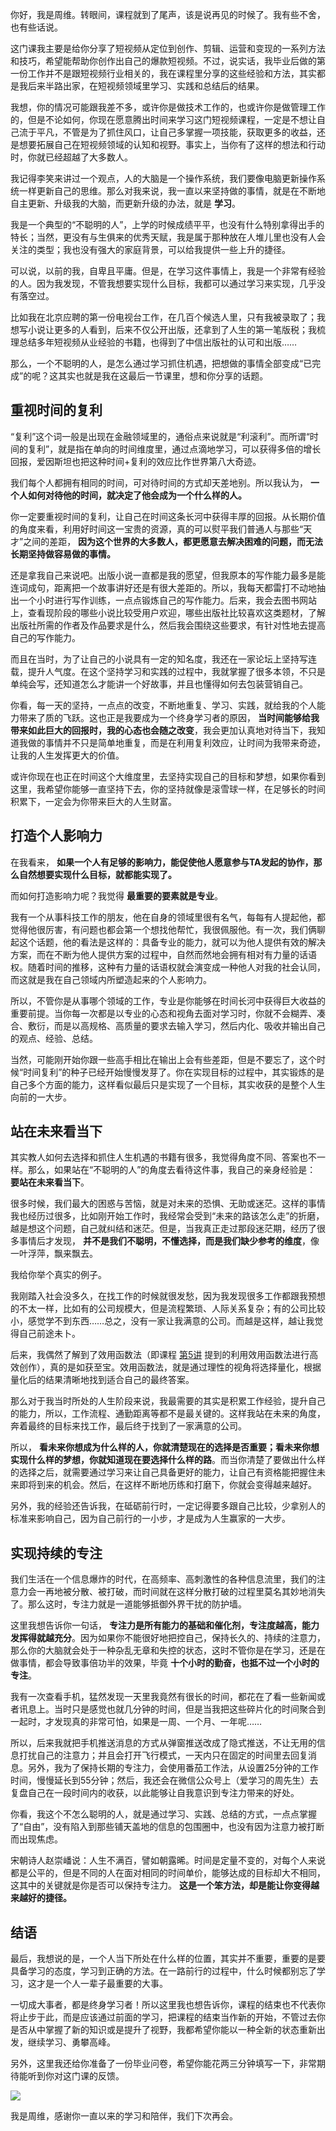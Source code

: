 你好，我是周维。转眼间，课程就到了尾声，该是说再见的时候了。我有些不舍，也有些话说。

这门课我主要是给你分享了短视频从定位到创作、剪辑、运营和变现的一系列方法和技巧，希望能帮助你创作出自己的爆款短视频。不过，说实话，我毕业后做的第一份工作并不是跟短视频行业相关的，我在课程里分享的这些经验和方法，其实都是我后来半路出家，在短视频领域里学习、实践和总结后的结果。

我想，你的情况可能跟我差不多，或许你是做技术工作的，也或许你是做管理工作的，但是不论如何，你现在愿意腾出时间来学习这门短视频课程，一定是不想让自己流于平凡，不管是为了抓住风口，让自己多掌握一项技能，获取更多的收益，还是想要拓展自己在短视频领域的认知和视野。事实上，当你有了这样的想法和行动时，你就已经超越了大多数人。

我记得李笑来讲过一个观点，人的大脑是一个操作系统，我们要像电脑更新操作系统一样更新自己的思维。那么对我来说，我一直以来坚持做的事情，就是在不断地自主更新、升级我的大脑，而更新升级的办法，就是 **学习**。

我是一个典型的“不聪明的人”，上学的时候成绩平平，也没有什么特别拿得出手的特长；当然，更没有与生俱来的优秀天赋，我是属于那种放在人堆儿里也没有人会关注的类型；我也没有强大的家庭背景，可以给我提供一些上升的捷径。

可以说，以前的我，自卑且平庸。但是，在学习这件事情上，我是一个非常有经验的人。因为我发现，不管我想要实现什么目标，我都可以通过学习来实现，几乎没有落空过。

比如我在北京应聘的第一份电视台工作，在几百个候选人里，只有我被录取了；我想写小说让更多的人看到，后来不仅公开出版，还拿到了人生的第一笔版税；我梳理总结多年短视频从业经验的书籍，也得到了中信出版社的认可和出版……

那么，一个不聪明的人，是怎么通过学习抓住机遇，把想做的事情全部变成“已完成”的呢？这其实也就是我在这最后一节课里，想和你分享的话题。

## 重视时间的复利

“复利”这个词一般是出现在金融领域里的，通俗点来说就是“利滚利”。而所谓“时间的复利”，就是指在单向的时间维度里，通过点滴地学习，可以获得多倍的增长回报，爱因斯坦也把这种时间+复利的效应比作世界第八大奇迹。

我们每个人都拥有相同的时间，可对待时间的方式却天差地别。所以我认为， **一个人如何对待他的时间，就决定了他会成为一个什么样的人。**

你一定要重视时间的复利，让自己在时间这条长河中获得丰厚的回报。从长期价值的角度来看，利用好时间这一宝贵的资源，真的可以熨平我们普通人与那些“天才”之间的差距， **因为这个世界的大多数人，都更愿意去解决困难的问题，而无法长期坚持做容易做的事情。**

还是拿我自己来说吧。出版小说一直都是我的愿望，但我原本的写作能力最多是能连词成句，距离把一个故事讲好还是有很大差距的。所以，我每天都雷打不动地抽出一个小时进行写作训练，一点点锻炼自己的写作能力。后来，我会去图书网站上，查看现阶段的哪些小说比较受用户欢迎，哪些出版社比较喜欢这类题材，了解出版社所需的作者及作品要求是什么，然后我会围绕这些要求，有针对性地去提高自己的写作能力。

而且在当时，为了让自己的小说具有一定的知名度，我还在一家论坛上坚持写连载，提升人气度。在这个坚持学习和实践的过程中，我就掌握了很多本领，不只是单纯会写，还知道怎么才能讲一个好故事，并且也懂得如何去包装营销自己。

你看，每一天的坚持，一点点的改变，不断地重复、学习、实践，就给我的个人能力带来了质的飞跃。这也正是我要成为一个终身学习者的原因， **当时间能够给我带来如此巨大的回报时，我的心态也会随之改变**，我会更加认真地对待当下，我知道我做的事情并不只是简单地重复，而是在利用复利效应，让时间为我带来奇迹，让我的人生发挥更大的价值。

或许你现在也正在时间这个大维度里，去坚持实现自己的目标和梦想，如果你看到这里，我希望你能够一直坚持下去，你的坚持就像是滚雪球一样，在足够长的时间积累下，一定会为你带来巨大的人生财富。

## 打造个人影响力

在我看来， **如果一个人有足够的影响力，能促使他人愿意参与TA发起的协作，那么自然想要实现什么目标，就都能实现了。**

而如何打造影响力呢？我觉得 **最重要的要素就是专业**。

我有一个从事科技工作的朋友，他在自身的领域里很有名气，每每有人提起他，都觉得他很厉害，有问题也都会第一个想找他帮忙，我很佩服他。有一次，我们俩聊起这个话题，他的看法是这样的：具备专业的能力，就可以为他人提供有效的解决方案，而在不断为他人提供方案的过程中，自然而然地会拥有相对有力量的话语权。随着时间的推移，这种有力量的话语权就会演变成一种他人对我的社会认同，而这就是我在自己领域内所塑造起来的个人影响力。

所以，不管你是从事哪个领域的工作，专业是你能够在时间长河中获得巨大收益的重要前提。当你每一次都是以专业的心态和视角去面对学习时，你就不会糊弄、凑合、敷衍，而是以高规格、高质量的要求去输入学习，然后内化、吸收并输出自己的观点、经验、总结。

当然，可能刚开始你跟一些高手相比在输出上会有些差距，但是不要忘了，这个时候“时间复利”的种子已经开始慢慢发芽了。你在实现目标的过程中，其实锻炼的是自己多个方面的能力，这样看似最后只是实现了一个目标，其实收获的是整个人生向前的一大步。

## 站在未来看当下

其实教人如何去选择和抓住人生机遇的书籍有很多，我觉得角度不同、答案也不一样。那么，如果站在“不聪明的人”的角度去看待这件事，我自己的亲身经验是： **要站在未来看当下**。

很多时候，我们最大的困惑与苦恼，就是对未来的恐惧、无助或迷茫。这样的事情我也经历过很多，比如刚开始工作时，我经常会受到“未来的路该怎么走”的折磨，越是想这个问题，自己就纠结和迷茫。但是，当我真正走过那段迷茫期，经历了很多事情后才发现， **并不是我们不聪明，不懂选择，而是我们缺少参考的维度**，像一叶浮萍，飘来飘去。

我给你举个真实的例子。

我刚踏入社会没多久，在找工作的时候就很发愁，因为我发现很多工作都跟我预想的不太一样，比如有的公司规模大，但是流程繁琐、人际关系复杂；有的公司比较小，感觉学不到东西……总之，没有一家让我满意的公司。而越是这样，越让我觉得自己前途未卜。

后来，我偶然了解到了效用函数法（即课程 [第5讲](https://time.geekbang.org/column/article/350270) 提到的利用效用函数法进行高效创作），真的是如获至宝。效用函数法，就是通过理性的视角将选择量化，根据量化后的结果清晰地找到适合自己的最终答案。

那么对于我当时所处的人生阶段来说，我最需要的其实是积累工作经验，提升自己的能力，所以，工作流程、通勤距离等都不是最关键的。这样我站在未来的角度，奔着最终的目标来找工作，最后终于找到了一家满意的公司。

所以， **看未来你想成为什么样的人，你就清楚现在的选择是否重要；看未来你想实现什么样的梦想，你就知道现在要选择什么样的路**。而当你清楚了要做出什么样的选择之后，就需要通过学习来让自己具备更好的能力，让自己有资格能把握住未来即将到来的机会。然后，在这样不断地历练和打磨下，你就会变得越来越好。

另外，我的经验还告诉我，在砥砺前行时，一定记得要多跟自己比较，少拿别人的标准来影响自己，因为自己前行的一小步，才是成为人生赢家的一大步。

## 实现持续的专注

我们生活在一个信息爆炸的时代，在高频率、高刺激性的各种信息流里，我们的注意力会一再地被分散、被打破，而时间就在这样分散打破的过程里莫名其妙地消失了。那么这时，专注力就是一道能够抵御外界干扰的防护墙。

这里我想告诉你一句话， **专注力是所有能力的基础和催化剂，专注度越高，能力发挥得就越充分**。因为如果你不能很好地把控自己，保持长久的、持续的注意力，那么你的大脑就会处于一种杂乱无章和失控的状态，这时不管你是在学习，还是在做事情，都会导致事倍功半的效果，毕竟 **十个小时的勤奋，也抵不过一个小时的专注**。

我有一次查看手机，猛然发现一天里我竟然有很长的时间，都花在了看一些新闻或者讯息上。当时只是感觉也就几分钟的时间，但是当我把这些碎片化的时间聚合到一起时，才发现真的非常可怕，如果是一周、一个月、一年呢……

所以，后来我就把手机推送消息的方式从弹窗推送改成了隐式推送，不让无用的信息打扰自己的注意力；并且会打开飞行模式，一天内只在固定的时间里去回复消息。另外，我为了保持长期的专注力，会使用番茄工作法，从设置25分钟的工作时间，慢慢延长到55分钟；然后，我还会在微信公众号上（爱学习的周先生）去复盘自己在一段时间内的收获，以此能够让自我意识到专注力带来的好处。

你看，我这个不怎么聪明的人，就是通过学习、实践、总结的方式，一点点掌握了“自由”，没有陷入到那些铺天盖地的信息的包围圈中，也没有因为注意力被打断而出现焦虑。

宋朝诗人赵崇嶓说：人生不满百，譬如朝露晞。时间是定量不变的，对每个人来说都是公平的，但是不同的人在面对相同的时间单价，能够达成的目标却大不相同，这其中的关键就是你是否可以保持专注力。 **这是一个笨方法，却是能让你变得越来越好的捷径。**

## 结语

最后，我想说的是，一个人当下所处在什么样的位置，其实并不重要，重要的是要具备学习的态度，学习到正确的方法。在一路前行的过程中，什么时候都别忘了学习，这才是一个人一辈子最重要的大事。

一切成大事者，都是终身学习者！所以这里我也想告诉你，课程的结束也不代表你将止步于此，而是应该通过前面的学习，把课程的结束当作新的开始，不管过去你是否从中掌握了新的知识或是提升了视野，我都希望你能以一种全新的状态重新出发，继续学习、勇攀高峰。

另外，这里我还给你准备了一份毕业问卷，希望你能花两三分钟填写一下，非常期待能听到你对这门课的反馈。

[![](https://static001.geekbang.org/resource/image/79/91/79ebb42c5136e8c5f7da2f82968df791.jpg?wh=1142*801)](https://jinshuju.net/f/wP3YV2)

我是周维，感谢你一直以来的学习和陪伴，我们下次再会。
